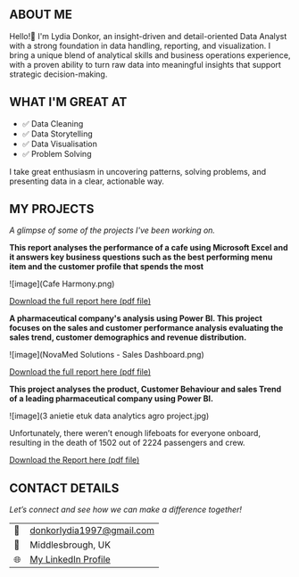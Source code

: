 <!--Section 1: Introduce your self-->
## ABOUT ME

Hello!🙂 I'm Lydia Donkor, an insight-driven and detail-oriented Data Analyst with a strong foundation in data handling, reporting, and visualization. I bring a unique blend of analytical skills and business operations experience, with a proven ability to turn raw data into meaningful insights that support strategic decision-making.


<!--Mention your top/relevant skills here - core and soft skills-->
## WHAT I'M GREAT AT

- ✅ Data Cleaning 
- ✅ Data Storytelling
- ✅ Data Visualisation
- ✅ Problem Solving 

 I take great enthusiasm in uncovering patterns, solving problems, and presenting data in a clear, actionable way.

<!--Section 2: List 3-4 key projects-->
## MY PROJECTS

*A glimpse of some of the projects I've been working on.*

**This report analyses the performance of a cafe using Microsoft Excel and it answers key business questions such as the best performing menu item and the customer profile that spends the most**

![image](Cafe Harmony.png)

<a href="Cafe Harmony Report.pdf">Download the full report here (pdf file)</a>

**A pharmaceutical company's analysis using Power BI. This project focuses on the sales and customer performance analysis evaluating the sales trend, customer demographics and revenue distribution.**

![image](NovaMed Solutions - Sales Dashboard.png)

<a href="NovaMed Solutions Project.pdf">Download the full report here (pdf file)</a>

**This project analyses the product, Customer Behaviour and sales Trend of a leading pharmaceutical company using Power BI.**

![image](3 anietie etuk data analytics agro project.jpg)

Unfortunately, there weren’t enough lifeboats for everyone onboard, resulting in the death of 1502 out of 2224 passengers and crew. 

<a href="17 How to Present Data to Executives by Anietie Etuk.pdf">Download the Report here (pdf file)</a>


## CONTACT DETAILS

*Let’s connect and see how we can make a difference together!*
<table>
  <tbody>
    <tr>
      <td>📧</td>
      <td><a href="mailto:donkorlydia1997@gmail.com">donkorlydia1997@gmail.com</a></td>
    </tr>
    <tr>
      <td>📍</td>
      <td>Middlesbrough, UK</td>
    </tr>
    <tr>
      <td>🌐</td>
      <td><a href="www.linkedin.com/in/lydia-donkor-181a45357">My LinkedIn Profile</a></td>
   
   




